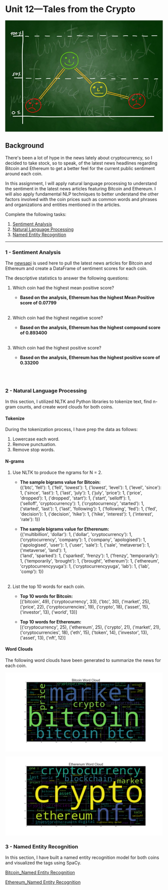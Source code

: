 
# Unit 12—Tales from the Crypto

![Stock Sentiment](Images/sentimental.jpeg)

## Background

There's been a lot of hype in the news lately about cryptocurrency, so I decided to take stock, so to speak, of the latest news headlines regarding Bitcoin and Ethereum to get a better feel for the current public sentiment around each coin.

In this assignment, I will apply natural language processing to understand the sentiment in the latest news articles featuring Bitcoin and Ethereum. I will also apply fundamental NLP techniques to better understand the other factors involved with the coin prices such as common words and phrases and organizations and entities mentioned in the articles.

Complete the following tasks:

1. [Sentiment Analysis](#1---Sentiment-Analysis)
2. [Natural Language Processing](#2---Natural-Language-Processing)
3. [Named Entity Recognition](#3---Named-Entity-Recognition)

---

### 1 - Sentiment Analysis

The [newsapi](https://newsapi.org/) is used here to pull the latest news articles for Bitcoin and Ethereum and create a DataFrame of sentiment scores for each coin.

The descriptive statistics to answer the following questions:

1. Which coin had the highest mean positive score?
    - **Based on the analysis, Ethereum has the highest Mean Positive score of 0.07799**<br><br>

2. Which coin had the highest negative score?
   - **Based on the analysis, Ethereum has the highest compound score of 0.893400**<br><br>

3. Which coin had the highest positive score?
   - **Based on the analysis, Ethereum has the highest positive score of 0.33200**<br><br>

<br>

### 2 - Natural Language Processing

In this section, I utilized NLTK and Python libraries to tokenize text, find n-gram counts, and create word clouds for both coins. 

#### Tokenize

During the tokenization process, I have prep the data as follows:

1. Lowercase each word.
2. Remove punctuation.
3. Remove stop words.

#### N-grams

1. Use NLTK to produce the ngrams for N = 2.
    * **The sample bigrams value for Bitcoin:**<br>
    {('btc', 'fell'): 1, ('fell', 'lowest'): 1, ('lowest', 'level'): 1, ('level', 'since'): 1, ('since', 'last'): 1, ('last', 'july'): 1,
         ('july', 'price'): 1, ('price', 'dropped'): 1, ('dropped', 'start'): 1, ('start', 'selloff'): 1, <br>('selloff', 'cryptocurrency'): 1,
         ('cryptocurrency', 'started'): 1, ('started', 'last'): 1, ('last', 'following'): 1, ('following', 'fed'): 1, ('fed', 'decision'): 1,
         ('decision', 'hike'): 1, ('hike', 'interest'): 1, ('interest', 'rate'): 1})

    * **The sample bigrams value for Etherenum:**<br>
    {('multibillion', 'dollar'): 1, ('dollar', 'cryptocurrency'): 1, ('cryptocurrency', 'company'): 1, ('company', 'apologised'): 1, ('apologised', 'user'): 1,
         ('user', 'sale'): 1, ('sale', 'metaverse'): 1, ('metaverse', 'land'): 1, <br>('land', 'sparked'): 1, ('sparked', 'frenzy'): 1, ('frenzy', 'temporarily'): 1,
         ('temporarily', 'brought'): 1, ('brought', 'ethereum'): 1, ('ethereum', 'cryptocurrencyyuga'): 1, ('cryptocurrencyyuga', 'lab'): 1, ('lab', 'comp'): 1})
<br><br>

2. List the top 10 words for each coin.
    * **Top 10 words for Bitcoin:** <br>
    [('bitcoin', 49), ('cryptocurrency', 33), ('btc', 30), ('market', 25), ('price', 22), ('cryptocurrencies', 19), ('crypto', 18),
     ('asset', 15), ('investor', 13), ('world', 13)]<br>

    * **Top 10 words for Etherenum:** <br>
    [('cryptocurrency', 25), ('ethereum', 25), ('crypto', 21), ('market', 21), ('cryptocurrencies', 18), ('eth', 15), ('token', 14),
     ('investor', 13), ('asset', 13), ('nft', 12)]


#### Word Clouds

The following word clouds have been generated to summarize the news for each coin.

![Bitcoin_Word_Cloud.png](Images/Bitcoin_Word_Cloud.png)

![Etherenum_Word_Cloud.png](Images/Etherenum_Word_Cloud.png)


### 3 - Named Entity Recognition

In this section, I have built a named entity recognition model for both coins and visualized the tags using SpaCy.

[Bitcoin_Named Entity Recognition](https://nithy29.github.io/Tales_from_the_Crypto/Images/Bitcoin_NER.html)

[Ethereum_Named Entity Recognition](https://nithy29.github.io/Tales_from_the_Crypto/Images/Ethereum_NER.html)

